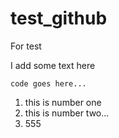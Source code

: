 # test_github
For test

I add some text here

    code goes here...
    
1. this is number one
2. this is number two...
3. 555
